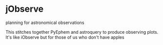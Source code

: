 # jObserve
planning for astronomical observations

This stitches together PyEphem and astroquery to produce observing plots. It's like iObserve but for those of us who don't have apples
